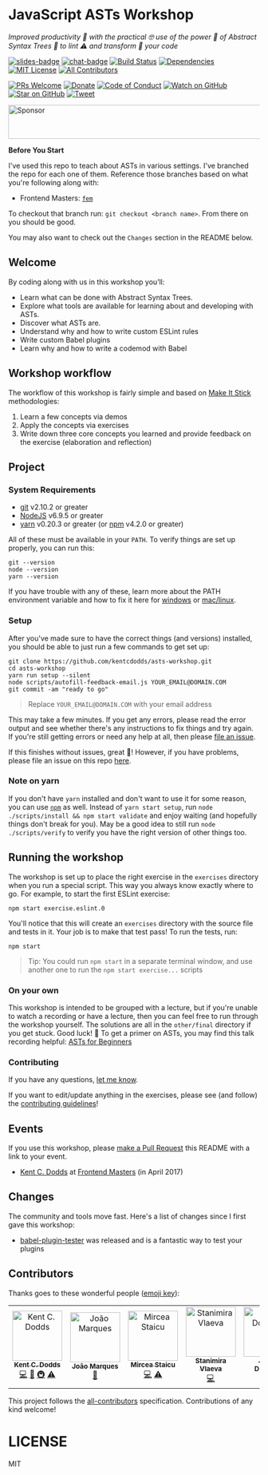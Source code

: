 # JavaScript ASTs Workshop

_Improved productivity 💯 with the practical 🤓 use of the power 💪 of Abstract
Syntax Trees 🌳 to lint ⚠️ and transform 🔀 your code_

[![slides-badge][slides-badge]][slides]
[![chat-badge][chat-badge]][chat]
[![Build Status][build-badge]][build]
[![Dependencies][dependencyci-badge]][dependencyci]
[![MIT License][license-badge]][LICENSE]
[![All Contributors](https://img.shields.io/badge/all_contributors-5-orange.svg?style=flat-square)](#contributors)

[![PRs Welcome][prs-badge]][prs]
[![Donate][donate-badge]][donate]
[![Code of Conduct][coc-badge]][coc]
[![Watch on GitHub][github-watch-badge]][github-watch]
[![Star on GitHub][github-star-badge]][github-star]
[![Tweet][twitter-badge]][twitter]

<a href="https://app.codesponsor.io/link/PKGFLnhDiFvsUA5P4kAXfiPs/kentcdodds/asts-workshop" rel="nofollow"><img src="https://app.codesponsor.io/embed/PKGFLnhDiFvsUA5P4kAXfiPs/kentcdodds/asts-workshop.svg" style="width: 888px; height: 68px;" alt="Sponsor" /></a>

**Before You Start**

I've used this repo to teach about ASTs in various settings. I've branched the
repo for each one of them. Reference those branches based on what you're
following along with:

- Frontend Masters: [`fem`](https://github.com/kentcdodds/asts-workshop/tree/fem)

To checkout that branch run: `git checkout <branch name>`. From there on you
should be good.

You may also want to check out the `Changes` section in the README below.

## Welcome

By coding along with us in this workshop you’ll:

- Learn what can be done with Abstract Syntax Trees.
- Explore what tools are available for learning about and developing with ASTs.
- Discover what ASTs are.
- Understand why and how to write custom ESLint rules
- Write custom Babel plugins
- Learn why and how to write a codemod with Babel

## Workshop workflow

The workflow of this workshop is fairly simple and based on
[Make It Stick][makeitstick] methodologies:

1. Learn a few concepts via demos
2. Apply the concepts via exercises
3. Write down three core concepts you learned and provide feedback on the
   exercise (elaboration and reflection)

## Project

### System Requirements

- [git][git] v2.10.2 or greater
- [NodeJS][node] v6.9.5 or greater
- [yarn][yarn] v0.20.3 or greater (or [npm][npm] v4.2.0 or greater)

All of these must be available in your `PATH`. To verify things are set up
properly, you can run this:

```
git --version
node --version
yarn --version
```

If you have trouble with any of these, learn more about the PATH environment variable and how to fix it here for
[windows][win-path] or [mac/linux][mac-path].

### Setup

After you've made sure to have the correct things (and versions) installed, you should be able to just run a few
commands to get set up:

```
git clone https://github.com/kentcdodds/asts-workshop.git
cd asts-workshop
yarn run setup --silent
node scripts/autofill-feedback-email.js YOUR_EMAIL@DOMAIN.COM
git commit -am "ready to go"
```

> Replace `YOUR_EMAIL@DOMAIN.COM` with your email address

This may take a few minutes. If you get any errors, please read the error output
and see whether there's any instructions to fix things and try again. If you're
still getting errors or need any help at all, then please
[file an issue][issue].

If this finishes without issues, great 👏! However, if you have problems, please
file an issue on this repo [here][setup-issue].

### Note on yarn

If you don't have `yarn` installed and don't want to use it for some reason, you
can use [`npm`][npm] as well. Instead of `yarn start setup`, run
`node ./scripts/install && npm start validate` and enjoy waiting (and hopefully
things don't break for you). May be a good idea to still run
`node ./scripts/verify` to verify you have the right version of other things
too.

## Running the workshop

The workshop is set up to place the right exercise in the `exercises` directory
when you run a special script. This way you always know exactly where to go.
For example, to start the first ESLint exercise:

```
npm start exercise.eslint.0
```

You'll notice that this will create an `exercises` directory with the source
file and tests in it. Your job is to make that test pass! To run the tests, run:

```
npm start
```

> Tip: You could run `npm start` in a separate terminal window, and use another
> one to run the `npm start exercise...` scripts

### On your own

This workshop is intended to be grouped with a lecture, but if you're unable
to watch a recording or have a lecture, then you can feel free to run through
the workshop yourself. The solutions are all in the `other/final` directory
if you get stuck. Good luck! 🎉 To get a primer on ASTs, you may find this
talk recording helpful: [ASTs for Beginners](https://youtu.be/CFQBHy8RCpg)

### Contributing

If you have any questions, [let me know][issue].

If you want to edit/update anything in the exercises, please see (and follow)
the [contributing guidelines][contributing]!

## Events

If you use this workshop, please [make a Pull Request][makepr] this README with
a link to your event.

- [Kent C. Dodds][twitter-kentcdodds] at [Frontend Masters][fem] (in April 2017)

## Changes

The community and tools move fast. Here's a list of changes since I first gave
this workshop:

- [babel-plugin-tester][tester] was released and is a fantastic way to test your plugins

## Contributors

Thanks goes to these wonderful people ([emoji key](https://github.com/kentcdodds/all-contributors#emoji-key)):

<!-- ALL-CONTRIBUTORS-LIST:START - Do not remove or modify this section -->
<!-- prettier-ignore -->
<table>
  <tr>
    <td align="center"><a href="https://kentcdodds.com"><img src="https://avatars.githubusercontent.com/u/1500684?v=3" width="100px;" alt="Kent C. Dodds"/><br /><sub><b>Kent C. Dodds</b></sub></a><br /><a href="https://github.com/kentcdodds/asts-workshop/commits?author=kentcdodds" title="Code">💻</a> <a href="https://github.com/kentcdodds/asts-workshop/commits?author=kentcdodds" title="Documentation">📖</a> <a href="#infra-kentcdodds" title="Infrastructure (Hosting, Build-Tools, etc)">🚇</a> <a href="https://github.com/kentcdodds/asts-workshop/commits?author=kentcdodds" title="Tests">⚠️</a></td>
    <td align="center"><a href="https://github.com/tigermarques"><img src="https://avatars3.githubusercontent.com/u/15315098?v=3" width="100px;" alt="João Marques"/><br /><sub><b>João Marques</b></sub></a><br /><a href="https://github.com/kentcdodds/asts-workshop/issues?q=author%3Atigermarques" title="Bug reports">🐛</a></td>
    <td align="center"><a href="https://github.com/mstaicu"><img src="https://avatars0.githubusercontent.com/u/999432?v=4" width="100px;" alt="Mircea Staicu"/><br /><sub><b>Mircea Staicu</b></sub></a><br /><a href="https://github.com/kentcdodds/asts-workshop/commits?author=mstaicu" title="Code">💻</a> <a href="https://github.com/kentcdodds/asts-workshop/commits?author=mstaicu" title="Tests">⚠️</a></td>
    <td align="center"><a href="https://twitter.com/StanimiraVlaeva"><img src="https://avatars2.githubusercontent.com/u/7893485?v=4" width="100px;" alt="Stanimira Vlaeva"/><br /><sub><b>Stanimira Vlaeva</b></sub></a><br /><a href="https://github.com/kentcdodds/asts-workshop/commits?author=sis0k0" title="Code">💻</a></td>
    <td align="center"><a href="https://stackshare.io/jdorfman/decisions"><img src="https://avatars1.githubusercontent.com/u/398230?v=4" width="100px;" alt="Justin Dorfman"/><br /><sub><b>Justin Dorfman</b></sub></a><br /><a href="#fundingFinding-jdorfman" title="Funding Finding">🔍</a></td>
  </tr>
</table>

<!-- ALL-CONTRIBUTORS-LIST:END -->

This project follows the [all-contributors](https://github.com/kentcdodds/all-contributors) specification. Contributions of any kind welcome!

# LICENSE

MIT

[npm]: https://www.npmjs.com/
[yarn]: https://yarnpkg.com/
[node]: https://nodejs.org
[git]: https://git-scm.com/
[slides]: http://kcd.im/asts-workshop-slides
[slides-badge]: https://cdn.rawgit.com/kentcdodds/custom-badges/2/badges/slides.svg
[chat]: https://gitter.im/kentcdodds/asts-workshop
[chat-badge]: https://img.shields.io/gitter/room/nwjs/nw.js.svg?style=flat-square
[build-badge]: https://img.shields.io/travis/kentcdodds/asts-workshop.svg?style=flat-square
[build]: https://travis-ci.org/kentcdodds/asts-workshop
[dependencyci-badge]: https://dependencyci.com/github/kentcdodds/asts-workshop/badge?style=flat-square
[dependencyci]: https://dependencyci.com/github/kentcdodds/asts-workshop
[license-badge]: https://img.shields.io/badge/license-MIT%20License-blue.svg?style=flat-square
[license]: https://github.com/kentcdodds/asts-workshop/blob/master/other/LICENSE
[prs-badge]: https://img.shields.io/badge/PRs-welcome-brightgreen.svg?style=flat-square
[prs]: http://makeapullrequest.com
[donate-badge]: https://img.shields.io/badge/$-support-green.svg?style=flat-square
[donate]: http://kcd.im/donate
[coc-badge]: https://img.shields.io/badge/code%20of-conduct-ff69b4.svg?style=flat-square
[coc]: https://github.com/kentcdodds/asts-workshop/blob/master/other/CODE_OF_CONDUCT.md
[github-watch-badge]: https://img.shields.io/github/watchers/kentcdodds/asts-workshop.svg?style=social
[github-watch]: https://github.com/kentcdodds/asts-workshop/watchers
[github-star-badge]: https://img.shields.io/github/stars/kentcdodds/asts-workshop.svg?style=social
[github-star]: https://github.com/kentcdodds/asts-workshop/stargazers
[twitter]: https://twitter.com/intent/tweet?text=Check%20out%20asts-workshop%20by%20@kentcdodds%20https://github.com/kentcdodds/asts-workshop%20%F0%9F%91%8D
[twitter-badge]: https://img.shields.io/twitter/url/https/github.com/kentcdodds/asts-workshop.svg?style=social
[emojis]: https://github.com/kentcdodds/all-contributors#emoji-key
[all-contributors]: https://github.com/kentcdodds/all-contributors
[watch-mode]: https://egghead.io/lessons/javascript-use-jest-s-interactive-watch-mode?pl=testing-javascript-with-jest-a36c4074
[makeitstick]: http://makeitstick.net/
[win-path]: https://www.howtogeek.com/118594/how-to-edit-your-system-path-for-easy-command-line-access/
[mac-path]: http://stackoverflow.com/a/24322978/971592
[issue]: https://github.com/kentcdodds/asts-workshop/issues/new
[setup-issue]: https://github.com/kentcdodds/asts-workshop/issues/new?title=Issues%20Setting%20Up&body=Here%27s%20my%20node/yarn%20version%20and%20the%20output%20when%20I%20run%20the%20commands:
[makepr]: http://makeapullrequest.com
[twitter-kentcdodds]: https://twitter.com/kentcdodds
[fem]: https://frontendmasters.com/
[contributing]: https://github.com/kentcdodds/asts-workshop/blob/master/CONTRIBUTING.md
[nps]: https://npmjs.com/package/nps
[tester]: https://github.com/babel-utils/babel-plugin-tester
